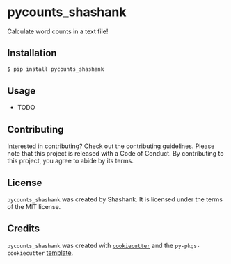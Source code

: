 # pycounts_shashank

Calculate word counts in a text file!

## Installation

```bash
$ pip install pycounts_shashank
```

## Usage

- TODO

## Contributing

Interested in contributing? Check out the contributing guidelines. Please note that this project is released with a Code of Conduct. By contributing to this project, you agree to abide by its terms.

## License

`pycounts_shashank` was created by Shashank. It is licensed under the terms of the MIT license.

## Credits

`pycounts_shashank` was created with [`cookiecutter`](https://cookiecutter.readthedocs.io/en/latest/) and the `py-pkgs-cookiecutter` [template](https://github.com/py-pkgs/py-pkgs-cookiecutter).
